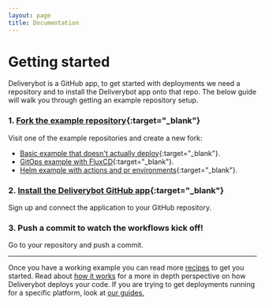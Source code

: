 ```yaml
---
layout: page
title: Documentation
---
```


# Getting started

Deliverybot is a GitHub app, to get started with deployments we need a
repository and to install the Deliverybot app onto that repo. The below guide
will walk you through getting an example repository setup.

### 1. [Fork the example repository][example]{:target="_blank"}

Visit one of the example repositories and create a new fork:

- [Basic example that doesn't actually deploy][example]{:target="_blank"}.
- [GitOps example with FluxCD][example-gitops]{:target="_blank"}.
- [Helm example with actions and pr environments][example-helm]{:target="_blank"}.

### 2. [Install the Deliverybot GitHub app][app]{:target="_blank"}

Sign up and connect the application to your GitHub
repository.

### 3. Push a commit to watch the workflows kick off!

Go to your repository and push a commit.

<hr>

Once you have a working example you can read more [recipes][recipes] to get you
started. Read about [how it works][how] for a more in depth perspective on how
Deliverybot deploys your code. If you are trying to get deployments running for
a specific platform, look at [our guides.][guides]

[app]: {{site.start_url}}
[how]: /docs/how-it-works
[recipes]: /docs/recipes
[guides]: /docs/integrations
[example]: https://github.com/deliverybot/example
[example-helm]: https://github.com/deliverybot/example-helm
[example-gitops]: https://github.com/deliverybot/example-gitops
